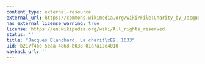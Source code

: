 ```yaml
---
content_type: external-resource
external_url: https://commons.wikimedia.org/wiki/File:Charity_by_Jacques_Blanchard,_Paris,_c._1634-1635,_oil_on_canvas_-_Blanton_Museum_of_Art_-_Austin,_Texas_-_DSC07834.jpg
has_external_license_warning: true
license: https://en.wikipedia.org/wiki/All_rights_reserved
status: ''
title: "Jacques Blanchard, La charit\xE9, 1633"
uid: b217f4be-5eaa-4868-b038-01a7a12e4010
wayback_url: ''
---
```

